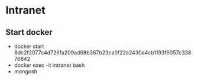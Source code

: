 # Intranet

## Start docker 
- docker start 8dc2f2077c4d726fa209ad68b367b23ca0f22a2430a4cb1193f9057c33876842
- docker exec -it intranet bash
- mongosh